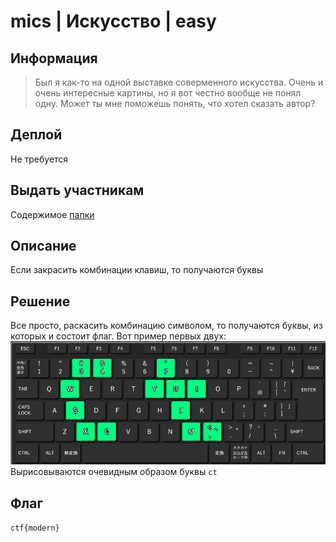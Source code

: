 # mics | Искусство | easy

## Информация
> Был я как-то на одной выставке соверменного искусства. Очень и очень интересные картины, но я вот честно вообще не понял одну. Может ты мне поможешь понять, что хотел сказать автор?

## Деплой
Не требуется

## Выдать участникам
Содержимое [папки](public/)

## Описание
Если закрасить комбинации клавиш, то получаются буквы

## Решение
Все просто, раскасить комбинацию символом, то получаются буквы, из которых и состоит флаг. Вот пример первых двух:
![пример](solve/example.png)
Вырисовываются очевидным образом буквы `ct`
## Флаг

`ctf{modern}`
